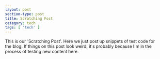 ```yaml
---
layout: post
section-type: post
title: Scratching Post
category: tech
tags: [ 'tech' ]
---
```


This is our 'Scratching Post'. Here we just post up snippets of test code for the blog. If things on this post look weird, it's probably because I'm in the process of testing new content here.
